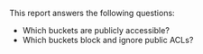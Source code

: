 This report answers the following questions:

- Which buckets are publicly accessible?
- Which buckets block and ignore public ACLs?
